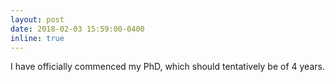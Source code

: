 ```yaml
---
layout: post
date: 2018-02-03 15:59:00-0400
inline: true
---
```


I have officially commenced my PhD, which should tentatively be of 4 years.
